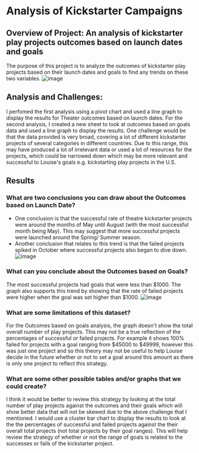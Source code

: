 # Analysis of Kickstarter Campaigns

## Overview of Project: An analysis of kickstarter play projects outcomes based on launch dates and goals
The purpose of this project is to analyze the outcomes of kickstarter play projects based on their launch dates and goals to find any trends on these two variables.
![image](https://user-images.githubusercontent.com/81877387/147509275-80e05fa0-47f5-479d-98dd-c0c7cbc967b4.png)

## Analysis and Challenges:
I perfomed the first analysis using a pivot chart and used a line graph to display the results for Theater outcomes based on launch dates. For the second analysis, I created a new sheet to look at outcomes based on goals data and used a line graph to display the results. One challenge would be that the data provided is very broad, covering a lot of different kickstarter projects of several categories in different countries. Due to this range, this may have produced a lot of irrelevant data or used a lot of resources for the projects, which could be narrowed down which may be more relevant and successful to Louise's goals e.g. kickstarting play projects in the U.S.

## Results
### What are two conclusions you can draw about the Outcomes based on Launch Date? 
* One conclusion is that the successful rate of theatre kickstarter projects were around the months of May until August (with the most successful month being May). This may suggest that more successful projects were launched around the Spring/ Summer season. 
* Another conclusion that relates to this trend is that the failed projects spiked in October where successful projects also began to dive down.
![image](https://user-images.githubusercontent.com/81877387/147509486-868702b7-62af-46f0-8020-35d36ca6e082.png)



### What can you conclude about the Outcomes based on Goals?
The most successful projects had goals that were less than $1000. The graph also supports this trend by showing that the rate of failed projects were higher when the goal was set higher than $1000.
![image](https://user-images.githubusercontent.com/81877387/147509447-32180780-8ca0-4b1f-90f6-3f3bc8bcb131.png)


### What are some limitations of this dataset? 
For the Outcomes based on goals analysis, the graph doesn't show the total overall number of play projects. This may not be a true reflection of the percentages of successful or failed projects. For example it shows 100% failed for projects with a goal ranging from $45000 to $49999, however this was just one project and so this theory may not be useful to help Louise decide in the future whether or not to set a goal around this amount as there is only one project to reflect this strategy.

### What are some other possible tables and/or graphs that we could create? 
I think it would be better to review this strategy by looking at the total number of play projects against the outcomes and their goals which will show better data that will not be skewed due to the above challenge that I mentioned. I would use a cluster bar chart to display the results to look at the the percentages of successful and failed projects against the their overall total projects (not total projects by their goal ranges). This will help review the strategy of whether or not the range of goals is related to the successes or fails of the kickstarter project.
